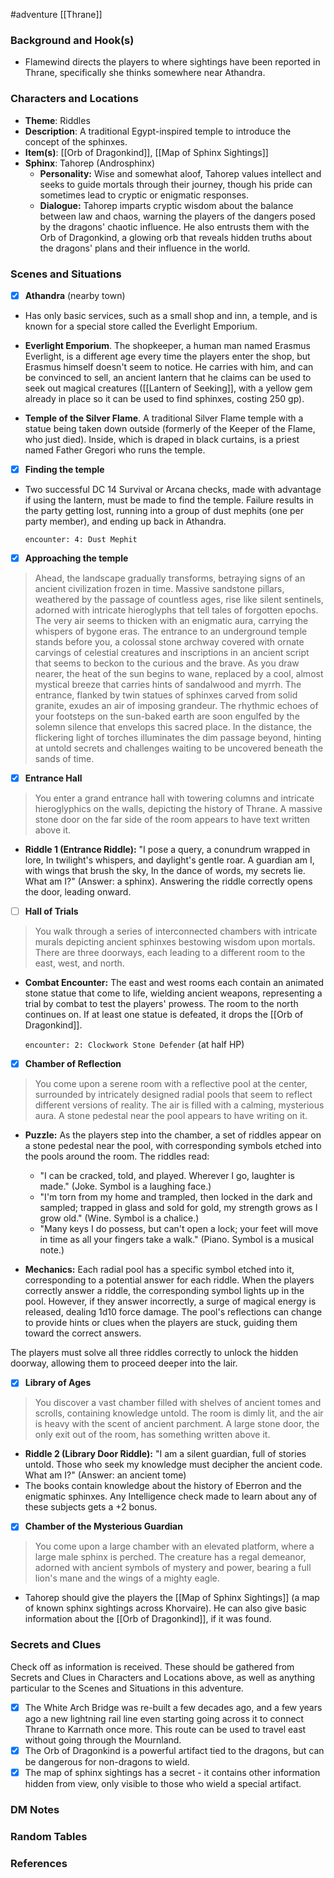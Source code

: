  #adventure [[Thrane]]

### Background and Hook(s)

* Flamewind directs the players to where sightings have been reported in Thrane, specifically she thinks somewhere near Athandra.

### Characters and Locations

* **Theme**: Riddles
* **Description**: A traditional Egypt-inspired temple to introduce the concept of the sphinxes.
* **Item(s)**: [[Orb of Dragonkind]], [[Map of Sphinx Sightings]]
* **Sphinx**: Tahorep (Androsphinx)
	* **Personality:** Wise and somewhat aloof, Tahorep values intellect and seeks to guide mortals through their journey, though his pride can sometimes lead to cryptic or enigmatic responses.
	- **Dialogue:** Tahorep imparts cryptic wisdom about the balance between law and chaos, warning the players of the dangers posed by the dragons' chaotic influence. He also entrusts them with the Orb of Dragonkind, a glowing orb that reveals hidden truths about the dragons' plans and their influence in the world.

### Scenes and Situations

 - [x]  **Athandra** (nearby town)

* Has only basic services, such as a small shop and inn, a temple, and is known for a special store called the Everlight Emporium.

* **Everlight Emporium**. The shopkeeper, a human man named Erasmus Everlight, is a different age every time the players enter the shop, but Erasmus himself doesn't seem to notice. He carries with him, and can be convinced to sell, an ancient lantern that he claims can be used to seek out magical creatures ([[Lantern of Seeking]], with a yellow gem already in place so it can be used to find sphinxes, costing 250 gp).
* **Temple of the Silver Flame**. A traditional Silver Flame temple with a statue being taken down outside (formerly of the Keeper of the Flame, who just died). Inside, which is draped in black curtains, is a priest named Father Gregori who runs the temple.

 - [x]  **Finding the temple**

* Two successful DC 14 Survival or Arcana checks, made with advantage if using the lantern, must be made to find the temple. Failure results in the party getting lost, running into a group of dust mephits (one per party member), and ending up back in Athandra.

  `encounter: 4: Dust Mephit`

 - [x]  **Approaching the temple**

>Ahead, the landscape gradually transforms, betraying signs of an ancient civilization frozen in time. Massive sandstone pillars, weathered by the passage of countless ages, rise like silent sentinels, adorned with intricate hieroglyphs that tell tales of forgotten epochs. The very air seems to thicken with an enigmatic aura, carrying the whispers of bygone eras.
>The entrance to an underground temple stands before you, a colossal stone archway covered with ornate carvings of celestial creatures and inscriptions in an ancient script that seems to beckon to the curious and the brave.
>As you draw nearer, the heat of the sun begins to wane, replaced by a cool, almost mystical breeze that carries hints of sandalwood and myrrh. The entrance, flanked by twin statues of sphinxes carved from solid granite, exudes an air of imposing grandeur.
>The rhythmic echoes of your footsteps on the sun-baked earth are soon engulfed by the solemn silence that envelops this sacred place. In the distance, the flickering light of torches illuminates the dim passage beyond, hinting at untold secrets and challenges waiting to be uncovered beneath the sands of time.

 - [x]  **Entrance Hall**

>You enter a grand entrance hall with towering columns and intricate hieroglyphics on the walls, depicting the history of Thrane. A massive stone door on the far side of the room appears to have text written above it.

- **Riddle 1 (Entrance Riddle):** "I pose a query, a conundrum wrapped in lore, In twilight's whispers, and daylight's gentle roar. A guardian am I, with wings that brush the sky, In the dance of words, my secrets lie. What am I?" (Answer: a sphinx). Answering the riddle correctly opens the door, leading onward.

 - [ ]  **Hall of Trials**

>You walk through a series of interconnected chambers with intricate murals depicting ancient sphinxes bestowing wisdom upon mortals. There are three doorways, each leading to a different room to the east, west, and north.

- **Combat Encounter:** The east and west rooms each contain an animated stone statue that come to life, wielding ancient weapons, representing a trial by combat to test the players' prowess. The room to the north continues on. If at least one statue is defeated, it drops the [[Orb of Dragonkind]].

  `encounter: 2: Clockwork Stone Defender` (at half HP)

 - [x]  **Chamber of Reflection**

>You come upon a serene room with a reflective pool at the center, surrounded by intricately designed radial pools that seem to reflect different versions of reality. The air is filled with a calming, mysterious aura. A stone pedestal near the pool appears to have writing on it.

- **Puzzle:** As the players step into the chamber, a set of riddles appear on a stone pedestal near the pool, with corresponding symbols etched into the pools around the room. The riddles read:
	- "I can be cracked, told, and played. Wherever I go, laughter is made." (Joke. Symbol is a laughing face.)
	- "I'm torn from my home and trampled, then locked in the dark and sampled; trapped in glass and sold for gold, my strength grows as I grow old." (Wine. Symbol is a chalice.)
	- "Many keys I do possess, but can't open a lock; your feet will move in time as all your fingers take a walk." (Piano. Symbol is a musical note.)

- **Mechanics:** Each radial pool has a specific symbol etched into it, corresponding to a potential answer for each riddle. When the players correctly answer a riddle, the corresponding symbol lights up in the pool. However, if they answer incorrectly, a surge of magical energy is released, dealing 1d10 force damage. The pool's reflections can change to provide hints or clues when the players are stuck, guiding them toward the correct answers.

The players must solve all three riddles correctly to unlock the hidden doorway, allowing them to proceed deeper into the lair.

 - [x]  **Library of Ages**

>You discover a vast chamber filled with shelves of ancient tomes and scrolls, containing knowledge untold. The room is dimly lit, and the air is heavy with the scent of ancient parchment. A large stone door, the only exit out of the room, has something written above it.

- **Riddle 2 (Library Door Riddle):** "I am a silent guardian, full of stories untold. Those who seek my knowledge must decipher the ancient code. What am I?" (Answer: an ancient tome)
- The books contain knowledge about the history of Eberron and the enigmatic sphinxes. Any Intelligence check made to learn about any of these subjects gets a +2 bonus.

 - [x]  **Chamber of the Mysterious Guardian**

>You come upon a large chamber with an elevated platform, where a large male sphinx is perched. The creature has a regal demeanor, adorned with ancient symbols of mystery and power, bearing a full lion's mane and the wings of a mighty eagle.

* Tahorep should give the players the [[Map of Sphinx Sightings]] (a map of known sphinx sightings across Khorvaire). He can also give basic information about the [[Orb of Dragonkind]], if it was found.

### Secrets and Clues
Check off as information is received. These should be gathered from Secrets and Clues in Characters and Locations above, as well as anything particular to the Scenes and Situations in this adventure.

 - [x]  The White Arch Bridge was re-built a few decades ago, and a few years ago a new lightning rail line even starting going across it to connect Thrane to Karrnath once more. This route can be used to travel east without going through the Mournland.
 - [x]  The Orb of Dragonkind is a powerful artifact tied to the dragons, but can be dangerous for non-dragons to wield.
 - [x]  The map of sphinx sightings has a secret - it contains other information hidden from view, only visible to those who wield a special artifact.

### DM Notes



### Random Tables



### References
